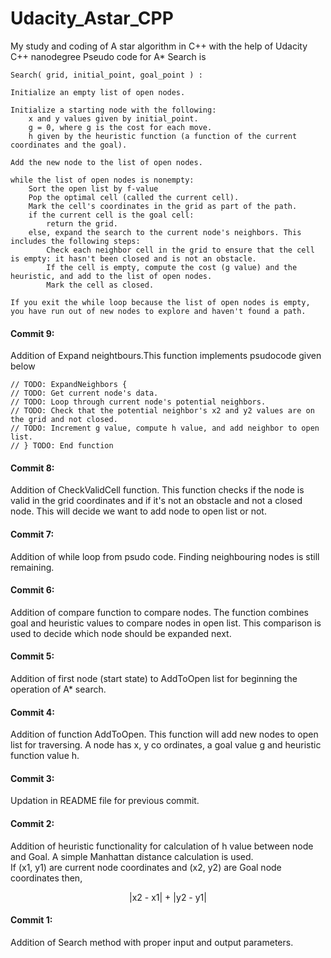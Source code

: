 # Udacity_Astar_CPP


My study and coding of A star algorithm in C++ with the help of Udacity C++ nanodegree
Pseudo code for A\*  Search is   
 
	Search( grid, initial_point, goal_point ) :
	
	Initialize an empty list of open nodes.
	
	Initialize a starting node with the following:
		x and y values given by initial_point.
		g = 0, where g is the cost for each move.
		h given by the heuristic function (a function of the current coordinates and the goal).
	
	Add the new node to the list of open nodes.
	
	while the list of open nodes is nonempty:
		Sort the open list by f-value
		Pop the optimal cell (called the current cell).
		Mark the cell's coordinates in the grid as part of the path.
		if the current cell is the goal cell:
			return the grid.
		else, expand the search to the current node's neighbors. This includes the following steps:
			Check each neighbor cell in the grid to ensure that the cell is empty: it hasn't been closed and is not an obstacle.
			If the cell is empty, compute the cost (g value) and the heuristic, and add to the list of open nodes.
			Mark the cell as closed.
	
	If you exit the while loop because the list of open nodes is empty, you have run out of new nodes to explore and haven't found a path.



#### Commit 9:
Addition of Expand neightbours.This function implements psudocode given below  

	// TODO: ExpandNeighbors {
	// TODO: Get current node's data.
	// TODO: Loop through current node's potential neighbors.
	// TODO: Check that the potential neighbor's x2 and y2 values are on the grid and not closed.
    // TODO: Increment g value, compute h value, and add neighbor to open list.
	// } TODO: End function  



#### Commit 8:
Addition of CheckValidCell function. This function checks if the node is valid in the grid coordinates and if it's not an obstacle and not a closed node. This will decide we want to add node to open list or not.


#### Commit 7:
Addition of while loop from psudo code. Finding neighbouring nodes is still remaining.

#### Commit 6:
Addition of compare function to compare nodes. The function combines goal and heuristic values to compare nodes in open list. This comparison is used to decide which node should be expanded next.

#### Commit 5:
Addition of first node (start state) to AddToOpen list for beginning the operation of A\* search.

#### Commit 4:
Addition of function AddToOpen. This function will add new nodes to open list for traversing. A node has x, y co ordinates, a goal value g and heuristic function value h. 

#### Commit 3:    
Updation in README file for previous commit.


#### Commit 2:    
Addition of heuristic functionality for calculation of h value between node and Goal. A simple  Manhattan distance calculation is used.  
If (x1, y1) are current node coordinates and (x2, y2) are Goal node coordinates then,  
	<p align="center">|x2 - x1| + |y2 - y1|</p>


#### Commit 1:  
Addition of Search method with proper input and output parameters.

